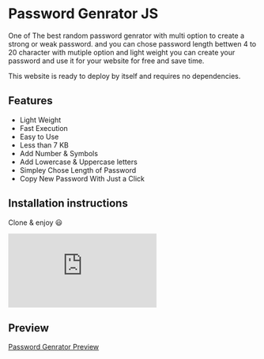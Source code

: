 # Password Genrator JS

One of The best random password genrator with multi option to create a strong or weak password.
and you can chose password length bettwen 4 to 20 character
with mutiple option and light weight you can create your password and use it for your website for free and save time.

This website is ready to deploy by itself and requires no dependencies.

## Features

-   Light Weight
-   Fast Execution
-   Easy to Use
-   Less than 7 KB
-   Add Number & Symbols
-   Add Lowercase & Uppercase letters
-   Simpley Chose Length of Password
-   Copy New Password With Just a Click

## Installation instructions

Clone & enjoy 😃

![Password Genrator Js](https://biaupload.com/do.php?imgf=org-54069aec8bfe1.png)

## Preview

[Password Genrator Preview](https://zana-shokrii.github.io/Password-Generator-JS/)
